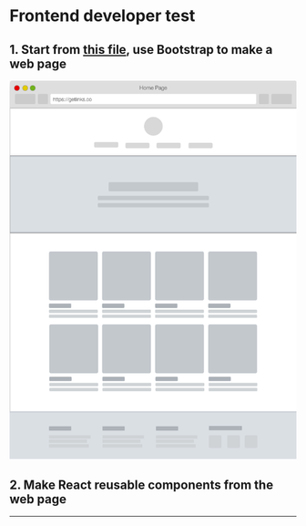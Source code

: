 # Frontend developer test

## 1. Start from [this file](getLinks-frontend-developer-test.html), use Bootstrap to make a web page
![](images/frontend-test.png?raw=true)

## 2. Make React reusable components from the web page

---
